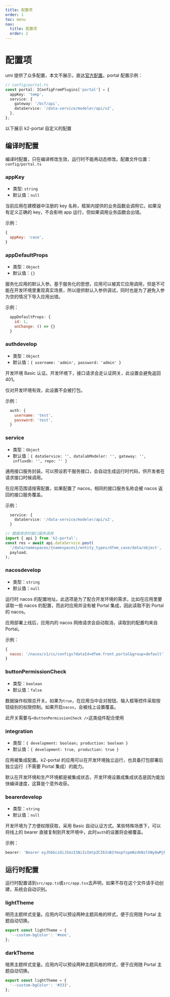 ```yaml
---
title: 配置项
order: 1
toc: menu
nav:
  title: 配置项
  order: 2
---
```


# 配置项

umi 提供了众多配置，本文不展示，直达[官方配置](https://umijs.org/zh-CN/config)。portal 配置示例：

```ts
// config/portal.ts
const portal: IConfigFromPlugins['portal'] = {
  appKey: 'temp',
  service: {
    gateway: '/bcf/api',
    dataService: '/data-service/modeler/api/v2',
  },
};
```

以下展示 k2-portal 自定义的配置

## 编译时配置

编译时配置，只在编译修改生效，运行时不能再动态修改。配置文件位置：`config/portal.ts`

### appKey

- 类型: `string`
- 默认值：`null`

当前应用在建模器中注册的 key 名称，框架内提供的业务函数会调用它。如果没有定义正确的 key，不会影响 app 运行，但如果调用业务函数会出错。

示例：

```js
{
  appKey: 'case',
}
```

### appDefaultProps

- 类型：`Object`
- 默认值：`{}`

服务化应用的默认入参。基于服务化的思想，应用可以被其它应用调用，但是不可能在开发环境里重现真实场景，所以提供默认入参供调试，同时也是为了避免入参为空的情况下导入应用出错。

示例：

```js
  appDefaultProps: {
    id: 1,
    onChange: () => {}
  }
```

### auth<Badge>develop</Badge>

- 类型：`Object`
- 默认值：`{ username: 'admin', password: 'admin' }`

开发环境 Basic 认证。开发环境下，接口请求会走认证网关，此设置会避免返回 401。

<Alert type="info">仅对开发环境有效，此设置不会被打包。</Alert>

示例：

```js
  auth: {
    username: 'test',
    password: 'test',
  }
```

### service

- 类型：`Object`
- 默认值：`{ dataService: '', datalabModeler: '', gateway: '', influxdb: '', repo: '' }`

通用接口服务封装。可以预设若干服务接口，会自动生成运行时代码，供开发者在请求接口时候调用。

<Alert type="info">在应用范围请按需配置，如果配置了 nacos，相同的接口服务名称会被 nacos 返回的接口服务覆盖。</Alert>

示例：

```ts
  service: {
    dataService: '/data-service/modeler/api/v2',
  }

// 数据请求时接口服务调用
import { api } from 'k2-portal';
const res = await api.dataService.post(
  '/data/namespaces/{namespaces}/entity_types/dfem_case/data/object',
  payload,
);
```

### nacos<Badge>develop</Badge>

- 类型：`string`
- 默认值：`null`

运行时 nacos 的配置地址。此选项是为了配合开发环境的需求，比如在应用里要读取一些 nacos 的配置，而此时应用并没有被 Portal 集成，因此读取不到 Portal 的 nacos。

<Alert type="info">应用部署上线后，应用内的 nacos 网络请求会自动取消，读取到的配置均来自 Portal。</Alert>

示例：

```js
{
  nacos: '/nacos/v1/cs/configs?dataId=dfem.front.portal&group=default',
}
```

### buttonPermissionCheck

- 类型：`boolean`
- 默认值：`false`

数据操作权限总开关。如果为`true`，在应用当中会对按钮、输入框等控件采取按钮级别的权限控制。如果开启`nacos`，会被线上设置覆盖。

<Alert type="info">此开关需要与`<ButtonPermissionCheck />`这类组件配合使用</Alert>

### integration

- 类型：`{ development: boolean; production: boolean }`
- 默认值：`{ development: true, production: true }`

应用被集成配置。k2-portal 的应用可以在开发环境独立运行，也具备打包部署后独立运行（不需要 Portal 集成）的能力。

默认在开发环境和生产环境都是被集成状态，开发环境设置成集成状态是因为能加快编译速度，这算是个意外收获。

### bearer<Badge>develop</Badge>

- 类型：`string`
- 默认值：`null`

开发环境为了方便权限获取，采用 Basic 自动认证方式。某些特殊场景下，可以将线上的 bearer 直接复制到开发环境中，此时`auth`的设置将会被覆盖。

示例：

```js
bearer: 'Bearer eyJhbGciOiJSUzI1NiIsImtpZCI6InB1YmxpYzpmNzdkNzlhNy0wMjRjLTRiZWQtYTkyNi01N2MxM2UxZGMxNjQiLCJ0eXAiOiJKV1QifQ.eyJh.....';
```

## 运行时配置

运行时配置请到`src/app.ts`或`src/app.tsx`去声明，如果不存在这个文件请手动创建，系统会自动识别。

### lightTheme

明亮主题样式变量。应用内可以预设两种主题风格的样式，便于应用随 Portal 主题自动切换。

```ts
export const lightTheme = {
  '--custom-bgColor': '#eee',
};
```

### darkTheme

暗黑主题样式变量。应用内可以预设两种主题风格的样式，便于应用随 Portal 主题自动切换。

```ts
export const lightTheme = {
  '--custom-bgColor': '#333',
};
```
